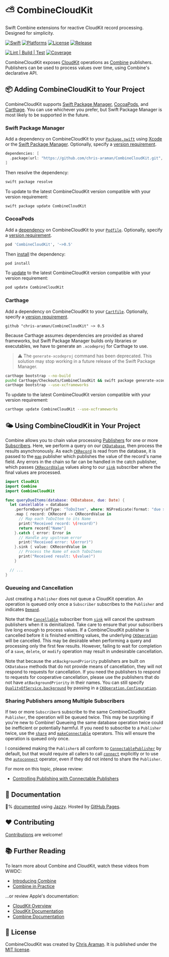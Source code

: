 # ⛅️ CombineCloudKit

Swift Combine extensions for reactive CloudKit record processing. Designed for simplicity.

[![Swift](https://img.shields.io/endpoint?label=swift&logo=swift&style=flat-square&url=https%3A%2F%2Fswiftpackageindex.com%2Fapi%2Fpackages%2Fchris-araman%2FCombineCloudKit%2Fbadge%3Ftype%3Dswift-versions)](https://swiftpackageindex.com/chris-araman/CombineCloudKit)
[![Platforms](https://img.shields.io/endpoint?label=platforms&logo=apple&style=flat-square&url=https%3A%2F%2Fswiftpackageindex.com%2Fapi%2Fpackages%2Fchris-araman%2FCombineCloudKit%2Fbadge%3Ftype%3Dplatforms)](https://swiftpackageindex.com/chris-araman/CombineCloudKit)
[![License](https://img.shields.io/github/license/chris-araman/CombineCloudKit?style=flat-square&color=informational)](https://github.com/chris-araman/CombineCloudKit/blob/main/LICENSE.md)
[![Release](https://img.shields.io/github/v/tag/chris-araman/CombineCloudKit?style=flat-square&color=informational&label=release&sort=semver)](https://github.com/chris-araman/CombineCloudKit/releases)

[![Lint | Build | Test](https://img.shields.io/github/workflow/status/chris-araman/CombineCloudKit/Continuous%20Integration/main?style=flat-square&logo=github&label=lint%20%7C%20build%20%7C%20test)](https://github.com/chris-araman/CombineCloudKit/actions/workflows/ci.yml?query=branch%3Amain)
[![Coverage](https://img.shields.io/codecov/c/github/chris-araman/CombineCloudKit/main?style=flat-square&color=informational)](https://app.codecov.io/gh/chris-araman/CombineCloudKit/)

CombineCloudKit exposes [CloudKit](https://developer.apple.com/documentation/cloudkit) operations as
[Combine](https://developer.apple.com/documentation/combine) publishers. Publishers can be used to process values over
time, using Combine's declarative API.

## 📦 Adding CombineCloudKit to Your Project

CombineCloudKit supports [Swift Package Manager](https://developer.apple.com/documentation/swift_packages),
[CocoaPods](https://cocoapods.org/about), and [Carthage](https://github.com/Carthage/Carthage). You can use whichever
you prefer, but Swift Package Manager is most likely to be supported in the future.

### Swift Package Manager

Add a dependency on CombineCloudKit to your
[`Package.swift`](https://docs.swift.org/package-manager/PackageDescription/PackageDescription.html) using
[Xcode](https://developer.apple.com/documentation/xcode/adding_package_dependencies_to_your_app) or the
[Swift Package Manager](https://swift.org/package-manager/). Optionally, specify a
[version requirement](https://docs.swift.org/package-manager/PackageDescription/PackageDescription.html#package-dependency-requirement).

```swift
dependencies: [
  .package(url: "https://github.com/chris-araman/CombineCloudKit.git", from: "0.5.1")
]
```

Then resolve the dependency:

```bash
swift package resolve
```

To update to the latest CombineCloudKit version compatible with your version requirement:

```bash
swift package update CombineCloudKit
```

### CocoaPods

Add a [dependency](https://guides.cocoapods.org/using/using-cocoapods.html#adding-pods-to-an-xcode-project) on
CombineCloudKit to your [`Podfile`](https://guides.cocoapods.org/using/the-podfile.html). Optionally, specify a
[version requirement](https://guides.cocoapods.org/using/the-podfile.html#specifying-pod-versions).

```ruby
pod 'CombineCloudKit', '~>0.5'
```

Then [install](https://guides.cocoapods.org/using/pod-install-vs-update.html) the dependency:

```bash
pod install
```

To [update](https://guides.cocoapods.org/using/pod-install-vs-update.html) to the latest CombineCloudKit version
compatible with your version requirement:

```bash
pod update CombineCloudKit
```

### Carthage

Add a dependency on CombineCloudKit to your
[`Cartfile`](https://github.com/Carthage/Carthage/blob/master/Documentation/Artifacts.md#cartfile).
Optionally, specify a
[version requirement](https://github.com/Carthage/Carthage/blob/master/Documentation/Artifacts.md#version-requirement).

```ogdl
github "chris-araman/CombineCloudKit" ~> 0.5
```

Because Carthage assumes dependencies are provided as shared frameworks, but Swift Package Manager builds only libraries
or executables, we have to generate an `.xcodeproj` for Carthage to use.

> ⚠️ The `generate-xcodeproj` command has been deprecated. This solution may stop working in a future release of the Swift
> Package Manager.

```bash
carthage bootstrap --no-build
pushd Carthage/Checkouts/CombineCloudKit && swift package generate-xcodeproj && popd
carthage bootstrap --use-xcframeworks
```

To update to the latest CombineCloudKit version compatible with your version requirement:

```bash
carthage update CombineCloudKit --use-xcframeworks
```

## 🌤 Using CombineCloudKit in Your Project

Combine allows you to chain value processing [Publishers](https://developer.apple.com/documentation/combine/publisher)
for one or more [Subscribers](https://developer.apple.com/documentation/combine/subscriber). Here, we perform a query on
our [`CKDatabase`](https://developer.apple.com/documentation/cloudkit/ckdatabase), then process the results
asynchronously. As each [`CKRecord`](https://developer.apple.com/documentation/cloudkit/ckrecord) is read from the
database, it is passed to the [`map`](<https://developer.apple.com/documentation/combine/publishers/merge/map(_:)-6v8fv>)
publisher which publishes the value of the record's name field. Any errors in the chain so far can be handled in the
catch publisher, which passes [`CKRecordValue`](https://developer.apple.com/documentation/cloudkit/ckrecordvalue) values
along to our [`sink`](<https://developer.apple.com/documentation/combine/fail/sink(receivevalue:)>) subscriber where the
final values are processed.

```swift
import CloudKit
import Combine
import CombineCloudKit

func queryDueItems(database: CKDatabase, due: Date) {
  let cancellable = database
    .performQuery(ofType: "ToDoItem", where: NSPredicate(format: "due >= %@", due))
    .map { record: CKRecord -> CKRecordValue in
      // Map each ToDoItem to its Name
      print("Received record: \(record)")
      return record["Name"]
    }.catch { error: Error in
      // Handle any upstream error
      print("Received error: \(error)")
    }.sink { value: CKRecordValue in
      // Process the Name of each ToDoItems
      print("Received result: \(value)")
    }

  // ...
}
```

### Queueing and Cancellation

Just creating a `Publisher` does not queue a CloudKit operation. An operation is queued only once a `Subscriber`
subscribes to the `Publisher` and indicates
[`Demand`](https://developer.apple.com/documentation/combine/subscribers/demand).

Note that the [`Cancellable`](https://developer.apple.com/documentation/combine/cancellable) subscriber from
[`sink`](<https://developer.apple.com/documentation/combine/fail/sink(receivevalue:)>) will cancel the upstream publishers
when it is deinitialized. Take care to ensure that your subscribers live long enough to process values. If a
CombineCloudKit publisher is cancelled before it is finished emitting values, the underlying
[`CKOperation`](https://developer.apple.com/documentation/cloudkit/ckoperation) will be cancelled. This may be desirable
when performing a query and processing only the first few results. However, failing to wait for completion of a `save`,
`delete`, or `modify` operation may result in undesirable cancellation.

Note that because the `atBackgroundPriority` publishers are built on `CKDatabase` methods that do not provide means of
cancellation, they will not respond to requests for cancellation. If you need the publishers to respond to requests for
cooperative cancellation, please use the publishers that do not have `atBackgroundPriority` in their names. You can
still specify
[`QualityOfService.background`](https://developer.apple.com/documentation/foundation/qualityofservice/background)
by passing in a
[`CKOperation.Configuration`](https://developer.apple.com/documentation/cloudkit/ckoperation/configuration).

### Sharing Publishers among Multiple Subscribers

If two or more `Subscriber`s subscribe to the same CombineCloudKit `Publisher`, the operation will be queued twice.
This may be surprising if you're new to Combine! Queueing the same database operation twice could be inefficient or
potentially harmful. If you need to subscribe to a `Publisher` twice, use the
[`share`](<https://developer.apple.com/documentation/combine/publisher/share()>) and
[`makeConnectable`](<https://developer.apple.com/documentation/combine/publisher/makeconnectable()>)
operators. This will ensure the operation is queued only once.

I considered making the `Publisher`s all conform to
[`ConnectablePublisher`](https://developer.apple.com/documentation/combine/connectablepublisher)
by default, but that would require all callers to call
[`connect`](<https://developer.apple.com/documentation/combine/connectablepublisher/connect()>)
explicitly or to use the
[`autoconnect`](<https://developer.apple.com/documentation/combine/connectablepublisher/autoconnect()>)
operator, even if they did not intend to share the `Publisher`.

For more on this topic, please review:

- [Controlling Publishing with Connectable Publishers](https://developer.apple.com/documentation/combine/controlling-publishing-with-connectable-publishers)

## 📘 Documentation

💯% [documented](https://combinecloudkit.hiddenplace.dev) using [Jazzy](https://github.com/realm/jazzy).
Hosted by [GitHub Pages](https://pages.github.com).

## ❤️ Contributing

[Contributions](https://github.com/chris-araman/CombineCloudKit/blob/main/CONTRIBUTING.md) are welcome!

## 📚 Further Reading

To learn more about Combine and CloudKit, watch these videos from WWDC:

- [Introducing Combine](https://developer.apple.com/videos/play/wwdc2019/722)
- [Combine in Practice](https://developer.apple.com/videos/play/wwdc2019/721)

...or review Apple's documentation:

- [CloudKit Overview](https://developer.apple.com/icloud/cloudkit/)
- [CloudKit Documentation](https://developer.apple.com/documentation/cloudkit)
- [Combine Documentation](https://developer.apple.com/documentation/combine)

## 📜 License

CombineCloudKit was created by [Chris Araman](https://github.com/chris-araman). It is published under the
[MIT license](https://github.com/chris-araman/CombineCloudKit/blob/main/LICENSE.md).
